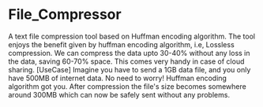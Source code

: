 # File_Compressor
A text file compression tool based on Huffman encoding algorithm. The tool enjoys the benefit given by huffman encoding algorithm, i.e, Lossless compression.
We can compress the data upto 30-40% without any loss in the data, saving 60-70% space. This comes very handy in case of cloud sharing. 
[UseCase]
Imagine you have to send a 1GB data file, and you only have 500MB of internet data. No need to worry! Huffman encoding algorithm got you. After compression the file's size becomes somewhere around 300MB which can now be safely sent without any problems.

